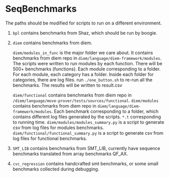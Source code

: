 # SeqBenchmarks

The paths should be modified for scripts to run on a different environment.

1. ```bpl``` contains benchmarks from Shaz, which should be run by boogie.
2. ```diem``` contains benchmarks from diem. 

   ```diem/modules_in_func``` is the major folder we care about. It contains benchmarks from diem repo in ```diem/language/diem-framework/modules```.
   The scripts were written to run modules by each function. There will be 500+ benchmarks (functions).
   Each module corresponding to a folder. For each module, each category has a folder. Inside each folder for categories, there are log files.
   run ```./one_button.sh``` to re-run all the benchmarks. The results will be written to result.csv
    
   ```diem/functional``` contains benchmarks from diem repo in ```/diem/language/move-prover/tests/sources/functional```.
   ```diem/modules``` contains benchmarks from diem repo in ```diem/language/diem-framework/modules```.
   Each benchmark corresponding to a folder, which contains different log files generated by the scripts. ```*.t``` corresponding to running time.
   ```diem/modules/modules_summary.py``` is a script to generate csv from log files for modules benchmarks.
   ```diem/functional/functional_summary.py``` is a script to generate csv from log files for functional benchmarks.
   
   
3. ```SMT_LIB``` contains benchmarks from SMT_LIB, currently have sequence benchmarks translated from array benchmarks QF_AX.
4. ```cvc_regression``` contains handcrafted smt benchmarks, or some small benchmarks collected during debugging.
   
